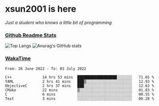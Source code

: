 # xsun2001 is here

*Just a student who knows a little bit of programming*

### [Github Readme Stats](https://github.com/anuraghazra/github-readme-stats)

![Top Langs](https://github-readme-stats.vercel.app/api/top-langs/?username=xsun2001&layout=compact&theme=radical) ![Anurag's GitHub stats](https://github-readme-stats.vercel.app/api?username=xsun2001&show_icons=true&theme=radical)

### [WakaTime](https://wakatime.com)

<!--START_SECTION:waka-->

```text
From: 26 June 2022 - To: 03 July 2022

C++              14 hrs 53 mins  ██████████████████░░░░░░░   71.65 %
YAML             2 hrs 41 mins   ███▒░░░░░░░░░░░░░░░░░░░░░   12.93 %
ObjectiveC       2 hrs 37 mins   ███░░░░░░░░░░░░░░░░░░░░░░   12.63 %
CMake            22 mins         ▒░░░░░░░░░░░░░░░░░░░░░░░░   01.83 %
C                6 mins          ░░░░░░░░░░░░░░░░░░░░░░░░░   00.55 %
Text             3 mins          ░░░░░░░░░░░░░░░░░░░░░░░░░   00.28 %
```

<!--END_SECTION:waka-->
